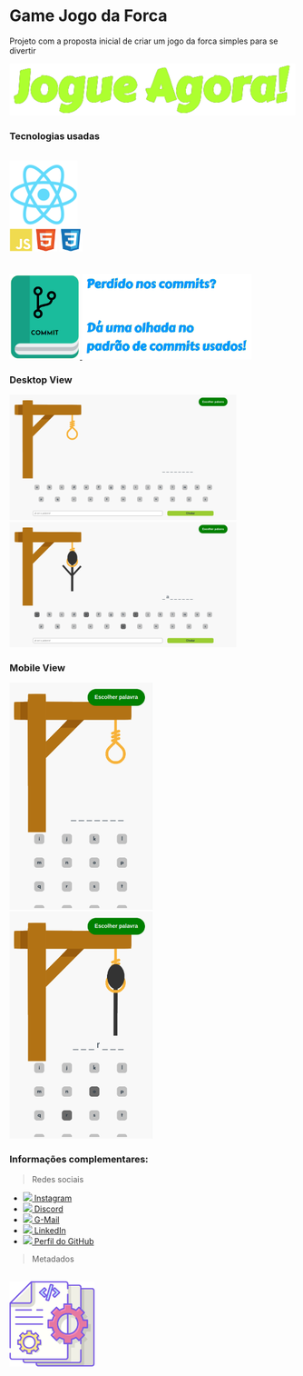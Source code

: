 # Game Jogo da Forca

Projeto com a proposta inicial de criar um jogo da forca simples para se divertir

<a href="https://jogo-da-forca-nn87q9z6b-akoruudev.vercel.app/"><img width="600" src="./images/play now.png"></a>

### Tecnologias usadas
<div style="display: inline_block"><br>
  <div style="justify-content: center;">
    <img align="center" alt="react" height="120" src="https://raw.githubusercontent.com/devicons/devicon/master/icons/react/react-original.svg ">
    <div style="flex-direction: collum;">
        <img align="center" alt="Js" height="40" src="https://raw.githubusercontent.com/devicons/devicon/master/icons/javascript/javascript-plain.svg ">
        <img align="center" alt="HTML" height="40" src="https://raw.githubusercontent.com/devicons/devicon/master/icons/html5/html5-original.svg ">
        <img align="center" alt="CSS" height="40" src="https://raw.githubusercontent.com/devicons/devicon/master/icons/css3/css3-original.svg ">
    </div>
  </div>
</div>

#

<div>
    <a href="https://github.com/AkoruuDev/AkoruuDev/blob/main/padr%C3%A3oDeCommits.md">
        <img height="150px" src="./images/commit-ebook.png">
        <img height="150px" src="./images/text-commit.png">
    </a>
</div>

### Desktop View
<div>
    <img width="400" src="./images/desktop-game0.png">
    <img width="400" src="./images/desktop-game1.png">
</div>

### Mobile View
<div>
    <img height="400" src="./images/mobile-game0.png">
    <img height="400" src="./images/mobile-game1.png">
</div>

### Informações complementares:

> Redes sociais
*  <a href="https://www.instagram.com/akoruudev/" target="_blank"><img src="https://icon-library.com/images/instagram-icon-png/instagram-icon-png-6.jpg" height="15" target="_blank"> Instagram</a>
*  <a href="https://discord.gg/p2aPNSqzVZ" target="_blank"><img src="https://logodownload.org/wp-content/uploads/2017/11/discord-logo-icone.png" height="15" target="_blank"> Discord</a>
*  <a href = "mailto:akoruu.dev@gmail.com"><img src="https://cdn-icons-png.flaticon.com/512/5968/5968534.png" height="15" destino ="_blank"> G-Mail</a>
*  <a href="https://www.linkedin.com/in/akoruudev/" target="_blank"><img src="https://cdn-icons-png.flaticon.com/512/145/145807.png" height="15" target="_blank"> LinkedIn</a>
*  <a href="https://www.github.com/akoruudev/" target="_blank"><img src="https://logodownload.org/wp-content/uploads/2019/08/github-logo-icon-0.png" height="15" target="_blank"> Perfil do GitHub</a>

> Metadados
<br>
<a href="https://github.com/AkoruuDev/Jogo-da-Forca/blob/main/docs/metadados.md" ><img height="150px" src="./images/metadados.png" /></a>

</div>